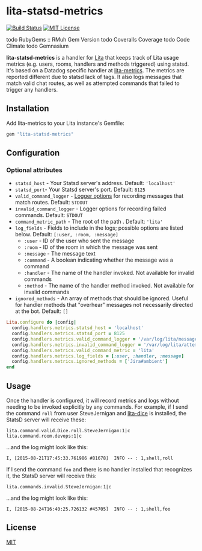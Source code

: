 # lita-statsd-metrics

[![Build Status](https://img.shields.io/travis/PagerDuty/lita-metrics/master.svg)](https://travis-ci.org/sjernigan/lita-statsd-metrics)
[![MIT License](https://img.shields.io/badge/license-MIT-brightgreen.svg)](https://tldrlegal.com/license/mit-license)

todo RubyGems :: RMuh Gem Version
todo Coveralls Coverage
todo Code Climate
todo Gemnasium

**lita-statsd-metrics** is a handler for [Lita](https://github.com/jimmycuadra/lita) that keeps track of Lita usage metrics (e.g. users, rooms, handlers and methods triggered) using statsd. It's based on a Datadog specific handler at [lita-metrics](https://github.com/PagerDuty/lita-metrics). The metrics are reported different due to statsd lack of tags.  It also logs messages that match valid chat routes, as well as attempted commands that failed to trigger any handlers.

## Installation

Add lita-metrics to your Lita instance's Gemfile:

``` ruby
gem "lita-statsd-metrics"
```

## Configuration

### Optional attributes
* `statsd_host` - Your Statsd server's address. Default: `'localhost'`
* `statsd_port`- Your Statsd server's port. Default: `8125`
* `valid_command_logger` - [Logger options](http://ruby-doc.org/stdlib-2.2.0/libdoc/logger/rdoc/Logger.html#label-How+to+create+a+logger) for recording messages that match routes. Default: `STDOUT`
* `invalid_command_logger` - Logger options for recording failed commands. Default: `STDOUT`
* `command_metric_path` - The root of the path . Default: `'lita'`
* `log_fields` - Fields to include in the logs; possible options are listed below. Default: `[:user, :room, :message]`
  * `:user` - ID of the user who sent the message
  * `:room` - ID of the room in which the message was sent
  * `:message` - The message text
  * `:command` - A boolean indicating whether the message was a command
  * `:handler` - The name of the handler invoked. Not available for invalid commands
  * `:method` - The name of the handler method invoked. Not available for invalid commands
* `ignored_methods` - An array of methods that should be ignored. Useful for handler methods that "overhear" messages not necessarily directed at the bot. Default: `[]`

``` ruby
Lita.configure do |config|
  config.handlers.metrics.statsd_host = 'localhost'
  config.handlers.metrics.statsd_port = 8125
  config.handlers.metrics.valid_command_logger = '/var/log/lita/messages.log', 'daily'
  config.handlers.metrics.invalid_command_logger = '/var/log/lita/attempted_commands.log', 10, 1024000
  config.handlers.metrics.valid_command_metric = 'lita'
  config.handlers.metrics.log_fields = [:user, :handler, :message]
  config.handlers.metrics.ignored_methods = ['Jira#ambient']
end
```

## Usage

Once the handler is configured, it will record metrics and logs without needing to be invoked explicitly by any commands. For example, if I send the command `roll` from user SteveJernigan and [lita-dice](https://github.com/tristaneuan/lita-dice) is installed, the StatsD server will receive these:
```
lita.command.valid.Dice.roll.SteveJernigan:1|c
lita.command.room.devops:1|c
```
...and the log might look like this:
```
I, [2015-08-21T17:45:33.761986 #81678]  INFO -- : 1,shell,roll
```

If I send the command `foo` and there is no handler installed that recognizes it, the StatsD server will receive this:
```
lita.commands.invalid.SteveJernigan:1|c
```
...and the log might look like this:
```
I, [2015-08-24T16:40:25.726132 #45705]  INFO -- : 1,shell,foo
```

## License

[MIT](http://opensource.org/licenses/MIT)
